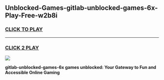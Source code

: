 
## Unblocked-Games-gitlab-unblocked-games-6x-Play-Free-w2b8i
<h3>
<a href="https://premium76.site?title=gitlab-unblocked-games-6x&ref=18A">CLICK TO PLAY</a></h3>
<hr>

<h3>
<a href="https://premium76.site?title=gitlab-unblocked-games-6x&ref=18A">CLICK 2 PLAY</a>
  
</h3>

<a href="https://premium76.site?title=gitlab-unblocked-games-6x&ref=18A"><img src="https://clearcache.store/games.png"></a>


**gitlab-unblocked-games-6x games unblocked: Your Gateway to Fun and Accessible Online Gaming**
